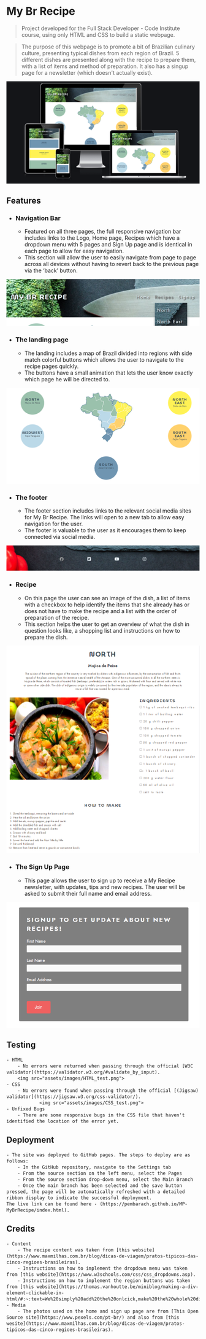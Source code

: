 # My Br Recipe

>Project developed for the Full Stack Developer - Code Institute course, using only HTML and CSS to build a static webpage.

>The purpose of this webpage is to promote a bit of Brazilian culinary culture, presenting typical dishes from each region of Brazil. 5 different dishes are presented along with the recipe to prepare them, with a list of items and method of preparation. It also has a singup page for a newsletter (which doesn't actually exist).

<img src="assets/images/Mockup.png">

## Features

* ### Navigation Bar
    - Featured on all three pages, the full responsive navigation bar includes links to the Logo, Home page, Recipes which have a dropdown menu with 5 pages and Sign Up page and is identical in each page to allow for easy navigation.
    - This section will allow the user to easily navigate from page to page across all devices without having to revert back to the previous page via the ‘back’ button.
<img src="assets/images/navigation_bar.png">

* ### The landing page
    - The landing includes a map of Brazil divided into regions with side match colorful buttons which allows the user to navigate to the recipe pages quickly.
    - The buttons have a small animation that lets the user know exactly which page he will be directed to.
<img src="assets/images/landing_page.png">

* ### The footer
    - The footer section includes links to the relevant social media sites for My Br Recipe. The links will open to a new tab to allow easy navigation for the user.
    - The footer is valuable to the user as it encourages them to keep connected via social media.
<img src="assets/images/footer.png">

* ### Recipe
    - On this page the user can see an image of the dish, a list of items with a checkbox to help identify the items that she already has or does not have to make the recipe and a list with the order of preparation of the recipe.
    - This section helps the user to get an overview of what the dish in question looks like, a shopping list and instructions on how to prepare the dish.
<img src="assets/images/recipe_page.png">

* ### The Sign Up Page
    - This page allows the user to sign up to receive a My Recipe newsletter, with updates, tips and new recipes. The user will be asked to submit their full name and email address.
<img src="assets/images/signup_page.png">

## Testing
    - HTML
        - No errors were returned when passing through the official [W3C validator](https://validator.w3.org/#validate_by_input).
        <img src="assets/images/HTML_test.png">
    - CSS
        - No errors were found when passing through the official [(Jigsaw) validator](https://jigsaw.w3.org/css-validator/).
                <img src="assets/images/CSS_test.png">
    - Unfixed Bugs
        - There are some responsive bugs in the CSS file that haven't identified the location of the error yet.

## Deployment
    - The site was deployed to GitHub pages. The steps to deploy are as follows:
        - In the GitHub repository, navigate to the Settings tab
        - From the source section on the left menu, select the Pages
        - From the source section drop-down menu, select the Main Branch
        - Once the main branch has been selected and the save button pressed, the page will be automatically refreshed with a detailed ribbon display to indicate the successful deployment.
    The live link can be found here - (https://pembarach.github.io/MP-MyBrRecipe/index.html).

## Credits
    - Content
        - The recipe content was taken from [this website](https://www.maxmilhas.com.br/blog/dicas-de-viagem/pratos-tipicos-das-cinco-regioes-brasileiras).
        - Instructions on how to implement the dropdown menu was taken from [this website](https://www.w3schools.com/css/css_dropdowns.asp).
        - Instructions on how to implement the region buttons was taken from [this website](https://thomas.vanhoutte.be/miniblog/making-a-div-element-clickable-in-html/#:~:text=We%20simply%20add%20the%20onlcick,make%20the%20whole%20div%20clickable.).
    - Media
        - The photos used on the home and sign up page are from [This Open Source site](https://www.pexels.com/pt-br/) and also from [this wesite](https://www.maxmilhas.com.br/blog/dicas-de-viagem/pratos-tipicos-das-cinco-regioes-brasileiras).
        